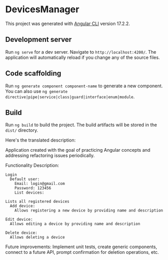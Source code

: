 # DevicesManager

This project was generated with [Angular CLI](https://github.com/angular/angular-cli) version 17.2.2.

## Development server

Run `ng serve` for a dev server. Navigate to `http://localhost:4200/`. The application will automatically reload if you change any of the source files.

## Code scaffolding

Run `ng generate component component-name` to generate a new component. You can also use `ng generate directive|pipe|service|class|guard|interface|enum|module`.

## Build

Run `ng build` to build the project. The build artifacts will be stored in the `dist/` directory.


Here's the translated description:

Application created with the goal of practicing Angular concepts and addressing refactoring issues periodically.

Functionality Description:

    Login    
      Default user:
        Email: login@gmail.com
        Password: 123456
        List devices:

    Lists all registered devices
      Add device:
        Allows registering a new device by providing name and description

    Edit device:
      Allows editing a device by providing name and description

    Delete device:
      Allows deleting a device

Future improvements: Implement unit tests, create generic components, connect to a future API, prompt confirmation for deletion operations, etc.
